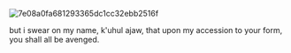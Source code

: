![7e08a0fa681293365dc1cc32ebb2516f](https://github.com/user-attachments/assets/4b3d4e4f-dad5-469b-b00d-100de0047da3)

but i swear on my name, k'uhul ajaw, that upon my accession to your form, you shall all be avenged.
